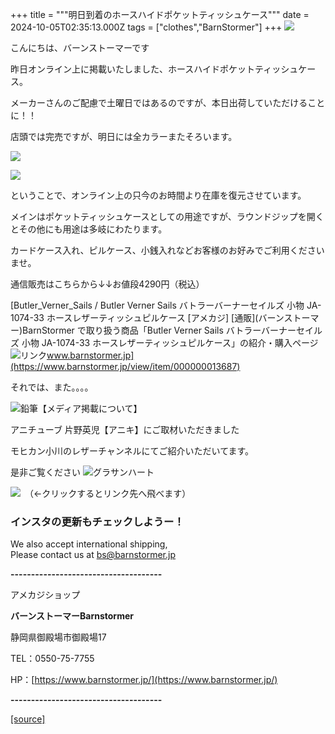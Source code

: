 +++
title = """明日到着のホースハイドポケットティッシュケース"""
date = 2024-10-05T02:35:13.000Z
tags = ["clothes","BarnStormer"]
+++
[![](https://stat.ameba.jp/user_images/20231023/16/barnstormer-go/b2/03/p/o0420015015354743273.png)](https://ameblo.jp/barnstormer-go/entry-12825670498.html)

こんにちは、バーンストーマーです

昨日オンライン上に掲載いたしました、ホースハイドポケットティッシュケース。

メーカーさんのご配慮で土曜日ではあるのですが、本日出荷していただけることに！！

店頭では完売ですが、明日には全カラーまたそろいます。

[![](https://stat.ameba.jp/user_images/20241004/18/barnstormer-go/ca/09/j/o0467070115494023248.jpg)](https://stat.ameba.jp/user_images/20241004/18/barnstormer-go/ca/09/j/o0467070115494023248.jpg)

[![](https://stat.ameba.jp/user_images/20241004/18/barnstormer-go/5b/e1/j/o0466070015494023251.jpg)](https://stat.ameba.jp/user_images/20241004/18/barnstormer-go/5b/e1/j/o0466070015494023251.jpg)

ということで、オンライン上の只今のお時間より在庫を復元させています。

メインはポケットティッシュケースとしての用途ですが、ラウンドジップを開くとその他にも用途は多岐にわたります。

カードケース入れ、ピルケース、小銭入れなどお客様のお好みでご利用くださいませ。

通信販売はこちらから↓↓お値段4290円（税込）

[Butler\_Verner\_Sails / Butler Verner Sails バトラーバーナーセイルズ 小物 JA-1074-33 ホースレザーティッシュピルケース \[アメカジ\] \[通販\](バーンストーマー)BarnStormer で取り扱う商品「Butler Verner Sails バトラーバーナーセイルズ 小物 JA-1074-33 ホースレザーティッシュピルケース」の紹介・購入ページ![リンク](https://c.stat100.ameba.jp/ameblo/symbols/v3.20.0/svg/gray/editor_link.svg)www.barnstormer.jp](https://www.barnstormer.jp/view/item/000000013687)

それでは、また。。。。

![鉛筆](https://stat100.ameba.jp/blog/ucs/img/char/char3/519.png)【メディア掲載について】

アニチューブ 片野英児【アニキ】にご取材いただきました

モヒカン小川のレザーチャンネルにてご紹介いただいてます。

是非ご覧ください ![グラサンハート](https://stat100.ameba.jp/blog/ucs/img/char/char3/148.png)

[![](https://stat.ameba.jp/user_images/20230412/16/barnstormer-go/6a/23/p/o0108010815269242493.png)](https://www.instagram.com/barnstormer_daily/)　（←クリックするとリンク先へ飛べます）

### インスタの更新もチェックしようー！

We also accept international shipping,  
Please contact us at bs@barnstormer.jp

**\-------------------------------------**

アメカジショップ

**バーンストーマーBarnstormer**

静岡県御殿場市御殿場17

TEL：0550-75-7755

HP：[https://www.barnstormer.jp/](https://www.barnstormer.jp/)

**\-------------------------------------**

[[source]](https://ameblo.jp/barnstormer-go/entry-12870091107.html)
